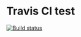 # Travis CI test

[![Build status](https://travis-ci.org/AJSKirk/travis-test.svg?master)](https://travis-ci.org/AJSKirk) 
